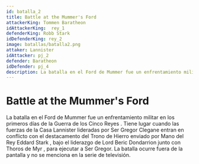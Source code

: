 ```yaml
---
id: batalla_2
title: Battle at the Mummer's Ford
attackerKing: Tommen Baratheon
idAttackerKing:  rey_1
defenderKing: Robb Stark
idDefenderKing: rey_2
image: batallas/batalla2.png
attaker: Lannister
idAttacker: pj_2
defender: Baratheon
idDefender: pj_4
description: La batalla en el Ford de Mummer fue un enfrentamiento militar en los primeros días de la Guerra de los Cinco Reyes . Tiene lugar...
---
```


#  Battle at the Mummer's Ford

La batalla en el Ford de Mummer fue un enfrentamiento militar en los primeros días de la Guerra de los Cinco Reyes . Tiene lugar cuando las fuerzas de la Casa Lannister lideradas por Ser Gregor Clegane entran en conflicto con el destacamento del Trono de Hierro enviado por Mano del Rey Eddard Stark , bajo el liderazgo de Lord Beric Dondarrion junto con Thoros de Myr , para ejecutar a Ser Gregor. 
La batalla ocurre fuera de la pantalla y no se menciona en la serie de televisión. 



